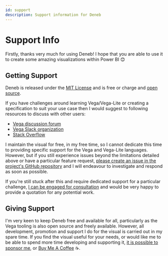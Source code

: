 ```yaml
---
id: support
description: Support information for Deneb
---
```


# Support Info

Firstly, thanks very much for using Deneb! I hope that you are able to use it to create some amazing visualizations within Power BI 😊

## Getting Support

Deneb is released under the [MIT License](https://en.wikipedia.org/wiki/MIT_License) and is free or charge and [open source](https://github.com/deneb-viz/deneb).

If you have challenges around learning Vega/Vega-Lite or creating a specification to suit your use case then I would suggest to following resources to discuss with other users:

- [Vega discussion forum](https://groups.google.com/forum/#!forum/vega-js)
- [Vega Slack organization](http://bit.ly/vega-slack)
- [Stack Overflow](https://stackoverflow.com/questions)

I maintain the visual for free, in my free time, so I cannot dedicate this time to providing specific support for the Vega and Vega-Lite languages. However, but if you still experience issues beyond the limitations detailed above or have a particular feature request, [please create an issue in the project's GitHub repository](https://github.com/deneb-viz/deneb/issues) and I will endeavour to investigate and respond as soon as possible.

If you're still stuck after this and require dedicated support for a particular challenge, [I can be engaged for consultation](contributors#daniel-marsh-patrick) and would be very happy to provide a quotation for any potential work.

## Giving Support

I'm very keen to keep Deneb free and available for all, particularly as the Vega tooling is also open source and freely available. However, all development, promotion and support I do for the visual is carried out in my spare time. If you find the visual useful for your needs, or would like me to be able to spend more time developing and supporting it, [it is possible to sponsor me](https://github.com/sponsors/dm-p), or [Buy Me A Coffee](https://www.buymeacoffee.com/dmp) ☕.
